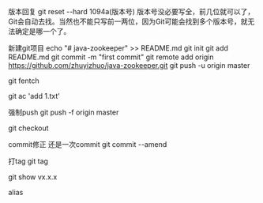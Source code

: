 版本回复
git reset --hard 1094a(版本号)
版本号没必要写全，前几位就可以了，Git会自动去找。当然也不能只写前一两位，因为Git可能会找到多个版本号，就无法确定是哪一个了。

新建git项目
echo "# java-zookeeper" >> README.md
git init
git add README.md
git commit -m "first commit"
git remote add origin https://github.com/zhuyizhuo/java-zookeeper.git
git push -u origin master


git fentch

git ac 'add 1.txt'

强制push
git push -f origin master

git checkout

commit修正  还是一次commit
git commit --amend 

打tag
git tag

git show vx.x.x


alias
